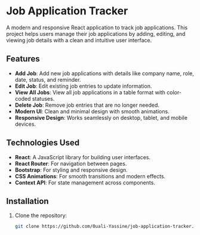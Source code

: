 # Job Application Tracker

A modern and responsive React application to track job applications. This project helps users manage their job applications by adding, editing, and viewing job details with a clean and intuitive user interface.

## Features
- **Add Job**: Add new job applications with details like company name, role, date, status, and reminder.
- **Edit Job**: Edit existing job entries to update information.
- **View All Jobs**: View all job applications in a table format with color-coded statuses.
- **Delete Job**: Remove job entries that are no longer needed.
- **Modern UI**: Clean and minimal design with smooth animations.
- **Responsive Design**: Works seamlessly on desktop, tablet, and mobile devices.

## Technologies Used
- **React**: A JavaScript library for building user interfaces.
- **React Router**: For navigation between pages.
- **Bootstrap**: For styling and responsive design.
- **CSS Animations**: For smooth transitions and modern effects.
- **Context API**: For state management across components.

## Installation
1. Clone the repository:
   ```bash
   git clone https://github.com/0uali-Yassine/job-application-tracker.git